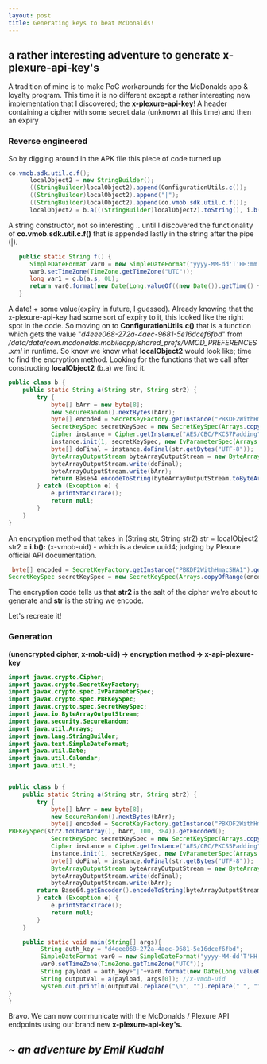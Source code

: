 ```yaml
---
layout: post
title: Generating keys to beat McDonalds!
---
```


## a rather interesting adventure to generate x-plexure-api-key's

A tradition of mine is to make PoC workarounds for the McDonalds app & loyalty program. This time it is no different except a rather interesting new implementation that I discovered; the **x-plexure-api-key**! A header containing a cipher with some secret data (unknown at this time) and then an expiry

### Reverse engineered

So by digging around in the APK file this piece of code turned up
```JAVA
co.vmob.sdk.util.c.f();
      localObject2 = new StringBuilder();
      ((StringBuilder)localObject2).append(ConfigurationUtils.c());
      ((StringBuilder)localObject2).append("|");
      ((StringBuilder)localObject2).append(co.vmob.sdk.util.c.f());
      localObject2 = b.a(((StringBuilder)localObject2).toString(), i.b());
```

A string constructor, not so interesting .. until I discovered the functionality of 
**co.vmob.sdk.util.c.f()** that is appended lastly in the string after the pipe (|).  

```JAVA
   public static String f() {
      SimpleDateFormat var0 = new SimpleDateFormat("yyyy-MM-dd'T'HH:mm:ss.SSSSSSS'Z'", Locale.US);
      var0.setTimeZone(TimeZone.getTimeZone("UTC"));
      long var1 = g.b(a.s, 0L);
      return var0.format(new Date(Long.valueOf((new Date()).getTime() + Long.valueOf(var1))));
   }
```

A date! + some value(expiry in future, I guessed). Already knowing that the x-plexure-api-key had some sort of expiry to it, this looked like the right spot in the code. So moving on to **ConfigurationUtils.c()** that is a function which gets the value "*d4eee068-272a-4aec-9681-5e16dcef6fbd*" from */data/data/com.mcdonalds.mobileapp/shared_prefs/VMOD_PREFERENCES.xml* in runtime. So know we know what **localObject2** would look like; time to find the encryption method. Looking for the functions that we call after constructing **localObject2** (b.a) we find it.
```JAVA
public class b {
    public static String a(String str, String str2) {
        try {
            byte[] bArr = new byte[8];
            new SecureRandom().nextBytes(bArr);
            byte[] encoded = SecretKeyFactory.getInstance("PBKDF2WithHmacSHA1").generateSecret(new PBEKeySpec(str2.toCharArray(), bArr, 100, 384)).getEncoded();
            SecretKeySpec secretKeySpec = new SecretKeySpec(Arrays.copyOfRange(encoded, 0, 32), "AES");
            Cipher instance = Cipher.getInstance("AES/CBC/PKCS7Padding");
            instance.init(1, secretKeySpec, new IvParameterSpec(Arrays.copyOfRange(encoded, 32, 48)));
            byte[] doFinal = instance.doFinal(str.getBytes("UTF-8"));
            ByteArrayOutputStream byteArrayOutputStream = new ByteArrayOutputStream();
            byteArrayOutputStream.write(doFinal);
            byteArrayOutputStream.write(bArr);
            return Base64.encodeToString(byteArrayOutputStream.toByteArray(), 0).replace("\n", "").replace(" ", "");
        } catch (Exception e) {
            e.printStackTrace();
            return null;
        }
    }
}
```

An encryption method that takes in (String str, String str2)
str = localObject2
str2 = **i.b():** (x-vmob-uid) - which is a device uuid4; judging by Plexure official API documentation.
```JAVA
 byte[] encoded = SecretKeyFactory.getInstance("PBKDF2WithHmacSHA1").generateSecret(new PBEKeySpec(str2.toCharArray(), bArr, 100, 384)).getEncoded();
SecretKeySpec secretKeySpec = new SecretKeySpec(Arrays.copyOfRange(encoded, 0, 32), "AES");
```
The encryption code tells us that **str2** is the salt of the cipher we're about to generate and **str** is the string we encode.

Let's recreate it!


### Generation

**(unencrypted cipher, x-mob-uid) -> encryption method -> x-api-plexure-key**


```JAVA
import javax.crypto.Cipher;
import javax.crypto.SecretKeyFactory;
import javax.crypto.spec.IvParameterSpec;
import javax.crypto.spec.PBEKeySpec;
import javax.crypto.spec.SecretKeySpec;
import java.io.ByteArrayOutputStream;
import java.security.SecureRandom;
import java.util.Arrays;
import java.lang.StringBuilder;
import java.text.SimpleDateFormat;
import java.util.Date;
import java.util.Calendar;
import java.util.*;


public class b {
    public static String a(String str, String str2) {
        try {
            byte[] bArr = new byte[8];
            new SecureRandom().nextBytes(bArr);
            byte[] encoded = SecretKeyFactory.getInstance("PBKDF2WithHmacSHA1").generateSecret(new
PBEKeySpec(str2.toCharArray(), bArr, 100, 384)).getEncoded();
            SecretKeySpec secretKeySpec = new SecretKeySpec(Arrays.copyOfRange(encoded, 0, 32), "AES");
            Cipher instance = Cipher.getInstance("AES/CBC/PKCS5Padding");
            instance.init(1, secretKeySpec, new IvParameterSpec(Arrays.copyOfRange(encoded, 32, 48)));
            byte[] doFinal = instance.doFinal(str.getBytes("UTF-8"));
            ByteArrayOutputStream byteArrayOutputStream = new ByteArrayOutputStream();
            byteArrayOutputStream.write(doFinal);
            byteArrayOutputStream.write(bArr);
	    return Base64.getEncoder().encodeToString(byteArrayOutputStream.toByteArray());
        } catch (Exception e) {
            e.printStackTrace();
            return null;
        }
    }

    public static void main(String[] args){
         String auth_key = "d4eee068-272a-4aec-9681-5e16dcef6fbd";
         SimpleDateFormat var0 = new SimpleDateFormat("yyyy-MM-dd'T'HH:mm:ss.SSSSSSS'Z'", Locale.US);
         var0.setTimeZone(TimeZone.getTimeZone("UTC"));
         String payload = auth_key+"|"+var0.format(new Date(Long.valueOf((new Date()).getTime()-1000*10*60))); //auth key from xml file & 10min expiry
         String outputVal = a(payload, args[0]); //x-vmob-uid
         System.out.println(outputVal.replace("\n", "").replace(" ", ""));
}
}
```

Bravo. We can now communicate with the McDonalds / Plexure API endpoints using our brand new **x-plexure-api-key's.**


## *~ an adventure by Emil Kudahl*
